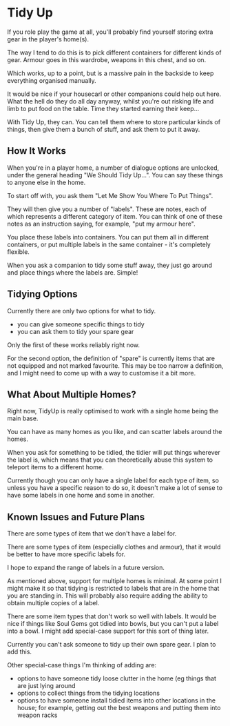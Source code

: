 # Tidy Up

If you role play the game at all, you'll probably find yourself storing extra gear in the player's home(s).

The way I tend to do this is to pick different containers for different kinds of gear. Armour goes in this wardrobe, weapons in this chest, and so on.

Which works, up to a point, but is a massive pain in the backside to keep everything organised manually.

It would be nice if your housecarl or other companions could help out here. What the hell do they do all day anyway, whilst you're out risking life and limb to put food on the table. Time they started earning their keep...

With Tidy Up, they can. You can tell them where to store particular kinds of things, then give them a bunch of stuff, and ask them to put it away.

## How It Works

When you're in a player home, a number of dialogue options are unlocked, under the general heading "We Should Tidy Up...". You can say these things to anyone else in the home.

To start off with, you ask them "Let Me Show You Where To Put Things".

They will then give you a number of "labels". These are notes, each of which represents a different category of item. You can think of one of these notes as an instruction saying, for example, "put my armour here".

You place these labels into containers. You can put them all in different containers, or put multiple labels in the same container - it's completely flexible.

When you ask a companion to tidy some stuff away, they just go around and place things where the labels are. Simple!


## Tidying Options

Currently there are only two options for what to tidy.

- you can give someone specific things to tidy
- you can ask them to tidy your spare gear

Only the first of these works reliably right now.

For the second option, the definition of "spare" is currently items that are not equipped and not marked favourite. This may be too narrow a definition, and I might need to come up with a way to customise it a bit more.


## What About Multiple Homes?

Right now, TidyUp is really optimised to work with a single home being the main base.

You can have as many homes as you like, and can scatter labels around the homes.

When you ask for something to be tidied, the tidier will put things wherever the label is, which means that you can theoretically abuse this system to teleport items to a different home.

Currently though you can only have a single label for each type of item, so unless you have a specific reason to do so, it doesn't make a lot of sense to have some labels in one home and some in another.


## Known Issues and Future Plans

There are some types of item that we don't have a label for.

There are some types of item (especially clothes and armour), that it would be better to have more specific labels for.

I hope to expand the range of labels in a future version.

As mentioned above, support for multiple homes is minimal. At some point I might make it so that tidying is restricted to labels that are in the home that you are standing in. This will probably also require adding the ability to obtain multiple copies of a label.

There are some item types that don't work so well with labels. It would be nice if things like Soul Gems got tidied into bowls, but you can't put a label into a bowl. I might add special-case support for this sort of thing later.

Currently you can't ask someone to tidy up their own spare gear. I plan to add this.

Other special-case things I'm thinking of adding are:

- options to have someone tidy loose clutter in the home (eg things that are just lying around
- options to collect things from the tidying locations
- options to have someone install tidied items into other locations in the house; for example, getting out the best weapons and putting them into weapon racks
